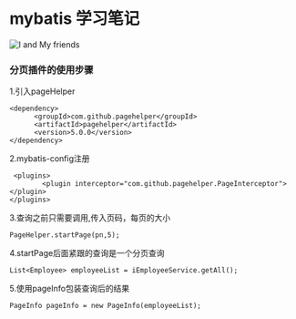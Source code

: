 # mybatis 学习笔记

![I and My friends]({{site.baseurl}}/assets/img/we-in-rest.jpg)

### 分页插件的使用步骤

1.引入pageHelper
```
<dependency>
      <groupId>com.github.pagehelper</groupId>
      <artifactId>pagehelper</artifactId>
      <version>5.0.0</version>
</dependency>
```
2.mybatis-config注册
```
 <plugins>
        <plugin interceptor="com.github.pagehelper.PageInterceptor"></plugin>
</plugins>
```
3.查询之前只需要调用,传入页码，每页的大小
```
PageHelper.startPage(pn,5);
```
4.startPage后面紧跟的查询是一个分页查询
```
List<Employee> employeeList = iEmployeeService.getAll();
```
5.使用pageInfo包装查询后的结果
```
PageInfo pageInfo = new PageInfo(employeeList);
```
